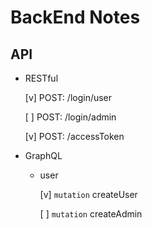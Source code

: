 # BackEnd Notes

## API

- RESTful
  
  [v] POST: /login/user

  [ ] POST: /login/admin

  [v] POST: /accessToken

- GraphQL
  - user
  
    [v] `mutation` createUser

    [ ] `mutation` createAdmin
    